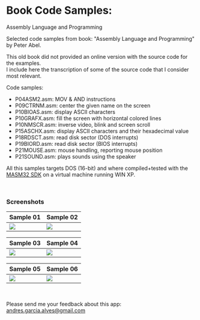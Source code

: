 # Book Code Samples:  
Assembly Language and Programming  

Selected code samples from book: "Assembly Language and Programming" by Peter Abel.

This old book did not provided an online version with the source code for the examples.  
I include here the transcription of some of the source code that I consider most relevant.

Code samples:
- P04ASM2.asm: MOV & AND instructions
- P09CTRNM.asm: center the given name on the screen
- P10BIOAS.asm: display ASCII characters
- P10GRAFX.asm: fill the screen with horizontal colored lines
- P10NMSCR.asm: inverse video, blink and screen scroll
- P15ASCHX.asm: display ASCII characters and their hexadecimal value
- P18RDSCT.asm: read disk sector (DOS interrupts)
- P19BIORD.asm: read disk sector (BIOS interrupts)
- P21MOUSE.asm: mouse handling, reporting mouse position
- P21SOUND.asm: plays sounds using the speaker

All this samples targets DOS (16-bit) and where compiled+tested with the [MASM32 SDK](https://www.masm32.com/) on a virtual machine running WIN XP.

&nbsp;

### Screenshots

| Sample 01                     | Sample 02                     |
|-------------------------------|-------------------------------|
| ![](resources/P09CTRNM.jpg)   | ![](Resources/P10BIOAS.jpg)   |

| Sample 03                     |  Sample 04                    |
|-------------------------------|-------------------------------|
| ![](resources/P10GRAFX.jpg)   | ![](Resources/P10NMSCR.jpg)   |

| Sample 05                     |  Sample 06                    |
|-------------------------------|-------------------------------|
| ![](resources/P15ASCHX.jpg)   | ![](Resources/P21MOUSE.jpg)   |

&nbsp;

Please send me your feedback about this app: andres.garcia.alves@gmail.com
